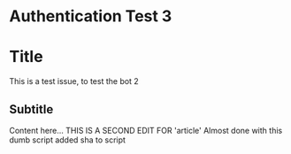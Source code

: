 # Authentication Test 3

# Title
This is a test issue, to test the bot 2
## Subtitle

Content here...
THIS IS A SECOND EDIT FOR 'article'
Almost done with this dumb script
added sha to script